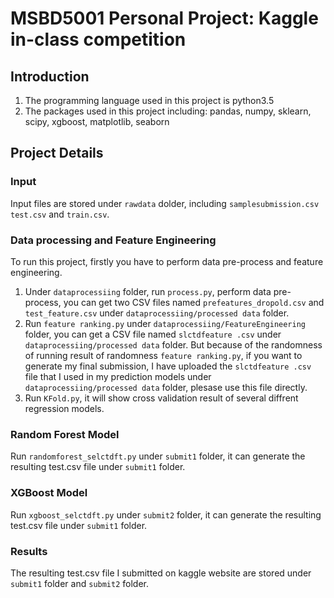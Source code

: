 # MSBD5001 Personal Project: Kaggle in-class competition
## Introduction
1. The programming language used  in this project is python3.5
2. The packages used in this project including: pandas, numpy, sklearn, scipy, xgboost, matplotlib, seaborn
## Project Details
### Input
Input files are stored under `rawdata` dolder, including `samplesubmission.csv` `test.csv` and `train.csv`.
### Data processing and Feature Engineering
To run this project, firstly you have to perform data pre-process and feature engineering.
1. Under `dataprocessiing` folder, run `process.py`, perform data pre-process, you can get two CSV files named `prefeatures_dropold.csv` and `test_feature.csv` under `dataprocessiing/processed data` folder.
2. Run `feature ranking.py` under `dataprocessiing/FeatureEngineering` folder, you can get a CSV file named `slctdfeature .csv` under `dataprocessiing/processed data` folder. But because of the randomness of running result of randomness `feature ranking.py`, if you want to generate my final submission, I have uploaded the `slctdfeature .csv` file that I used in my prediction models under `dataprocessiing/processed data` folder, plesase use this file directly.
3. Run `KFold.py`, it will show cross validation result of several diffrent regression models.
### Random Forest Model
Run `randomforest_selctdft.py` under `submit1` folder, it can generate the resulting test.csv file under `submit1` folder.
### XGBoost Model
Run `xgboost_selctdft.py` under `submit2` folder, it can generate the resulting test.csv file under `submit1` folder.
### Results
The resulting test.csv file I submitted on kaggle website are stored under `submit1` folder and `submit2` folder.
